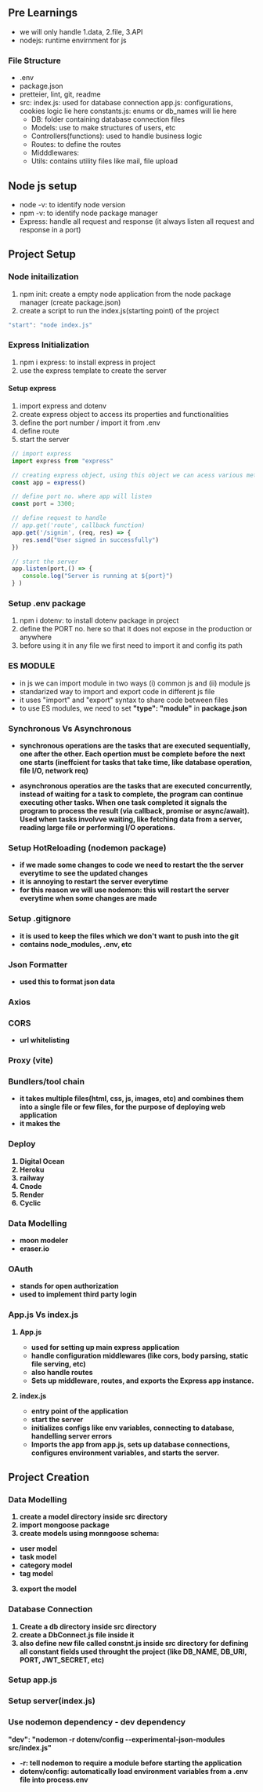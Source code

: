 ## Pre Learnings
- we will only handle 1.data, 2.file, 3.API
- nodejs: runtime envirnment for js

### File Structure
- .env
- package.json
- pretteier, lint, git, readme
- src:
    index.js: used for database connection
    app.js: configurations, cookies logic lie here
    constants.js: enums or db_names will lie here
    - DB: folder containing database connection files
    - Models: use to make structures of users, etc
    - Controllers(functions): used to handle business logic
    - Routes: to define the routes
    - Midddlewares:
    - Utils: contains utility files like mail, file upload

## Node js setup
- node -v: to identify node version
- npm -v: to identify node package manager
- Express: handle all request and response (it always listen all request and response in a port)

## Project Setup

### Node initailization
1. npm init: create a empty node application from the node package manager (create package.json)
2. create a script to run the index.js(starting point) of the project
```js
"start": "node index.js"
``` 

### Express Initialization
1. npm i express: to install express in project
2. use the express template to create the server

#### Setup express
  1. import express and dotenv
  2. create express object to access its properties and functionalities
  3. define the port number / import it from .env
  4. define route
  5. start the server
```js
 // import express
 import express from "express"

 // creating express object, using this object we can acess various methods and functionalities of express
 const app = express()

 // define port no. where app will listen
 const port = 3300;

 // define request to handle
 // app.get('route', callback function)
 app.get('/signin', (req, res) => {
    res.send("User signed in successfully")
 })

 // start the server
 app.listen(port,() => {
    console.log("Server is running at ${port}")
 } )
```

### Setup .env package
1. npm i dotenv: to install dotenv package in project
2. define the PORT no. here so that it does not expose in the production or anywhere
3. before using it in any file we first need to import it and config its path


### ES MODULE
- in js we can import module in two ways (i) common js and (ii) module js
- standarized way to import and export code in different js file 
- it uses "import" and "export" syntax to share code between files
- to use ES modules, we need to set <b>"type": "module"</b> in <b>package.json<b>


### Synchronous Vs Asynchronous
- synchronous operations are the tasks that are executed sequentially, one after the other.
  Each opertion must be complete before the next one starts (ineffcient for tasks that take time, like database operation, file I/O, network req)

- asynchronous operatios are the tasks that are executed concurrently, instead of waiting for a task to complete, the program can continue executing other tasks. When one task completed it signals the program to process the result (via callback, promise or async/await). Used when tasks involvve waiting, like fetching data from a server, reading large file or performing I/O operations.

### Setup HotReloading (nodemon package)
- if we made some changes to code we need to restart the the server everytime to see the updated changes
- it is annoying to restart the server everytime
- for this reason we will use <b>nodemon</b>: this will restart the server everytime when some changes are made

### Setup .gitignore
- it is used to keep the files which we don't want to push into the git
- contains node_modules, .env, etc

### Json Formatter
- used this to format json data

### Axios

### CORS
- url whitelisting

### Proxy (vite)

### Bundlers/tool chain
- it takes multiple files(html, css, js, images, etc) and combines them into a single file or few files, for the purpose of deploying web application
- it makes the 
### Deploy
1. Digital Ocean
2. Heroku
3. railway
4. Cnode
5. Render
6. Cyclic

### Data Modelling
- moon modeler
- eraser.io


### OAuth
- stands for open authorization
- used to implement third party login


### App.js Vs index.js
1. App.js
   - used for setting up main express application
   - handle configuration middlewares (like cors, body parsing, static file serving, etc)
   - also handle routes
   -  Sets up middleware, routes, and exports the Express app instance.

2. index.js
   - entry point of the application
   - start the server
   - initializes configs like env variables, connecting to database, handelling server errors
   - Imports the app from app.js, sets up database connections, configures environment variables, and starts the server.


## Project Creation

### Data Modelling
1. create a model directory inside src directory
1. import mongoose package
2.  create models using monngoose schema:
   - user model
   - task model
   - category model
   - tag model
3. export the model



### Database Connection
1. Create a db directory inside src directory
2. create a DbConnect.js file inside it
3. also define new file called constnt.js inside src directory for defining all constant fields used throught the project (like DB_NAME, DB_URI, PORT, JWT_SECRET, etc)

### Setup app.js

### Setup server(index.js)

### Use nodemon dependency - dev dependency
"dev": "nodemon -r dotenv/config  --experimental-json-modules  src/index.js"
- -r: tell nodemon to require a module before starting the application
- dotenv/config:  automatically load environment variables from a .env file into process.env







